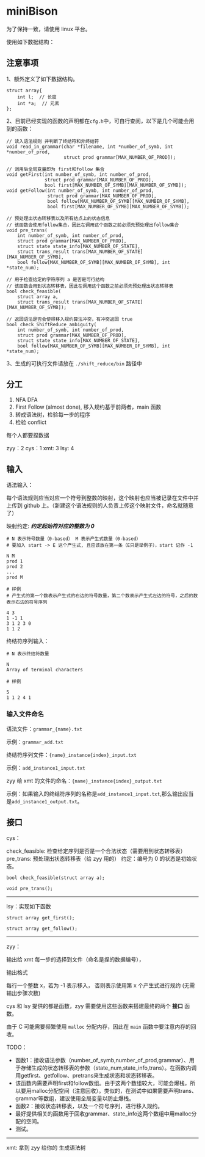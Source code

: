 # miniBison

为了保持一致，请使用 linux 平台。

使用如下数据结构：

## 注意事项

1、额外定义了如下数据结构。

```
struct array{
    int l;  // 长度
    int *a;  // 元素
};
```

2、目前已经实现的函数的声明都在`cfg.h`中，可自行查阅，以下是几个可能会用到的函数：

```
// 读入语法规则 并判断了终结符和非终结符
void read_in_grammar(char *filename, int *number_of_symb, int *number_of_prod,
                     struct prod grammar[MAX_NUMBER_OF_PROD]);

// 调用后全局变量即为 first和follow 集合
void getFirst(int number_of_symb, int number_of_prod,
              struct prod grammar[MAX_NUMBER_OF_PROD],
              bool first[MAX_NUMBER_OF_SYMB][MAX_NUMBER_OF_SYMB]);
void getFollow(int number_of_symb, int number_of_prod,
               struct prod grammar[MAX_NUMBER_OF_PROD],
               bool follow[MAX_NUMBER_OF_SYMB][MAX_NUMBER_OF_SYMB],
               bool first[MAX_NUMBER_OF_SYMB][MAX_NUMBER_OF_SYMB]);

// 预处理出状态转移表以及所有结点上的状态信息
// 该函数会使用follow集合，因此在调用这个函数之前必须先预处理出follow集合
void pre_trans(
    int number_of_symb, int number_of_prod,
    struct prod grammar[MAX_NUMBER_OF_PROD],
    struct state state_info[MAX_NUMBER_OF_STATE],
    struct trans_result trans[MAX_NUMBER_OF_STATE][MAX_NUMBER_OF_SYMB],
    bool follow[MAX_NUMBER_OF_SYMB][MAX_NUMBER_OF_SYMB], int *state_num);

// 用于检查给定的字符序列 a 是否是可行结构
// 该函数会用到状态转移表，因此在调用这个函数之前必须先预处理出状态转移表
bool check_feasible(
    struct array a,
    struct trans_result trans[MAX_NUMBER_OF_STATE][MAX_NUMBER_OF_SYMB]);

// 返回语法是否会使得移入规约算法冲突，有冲突返回 true
bool check_ShiftReduce_ambiguity(
    int number_of_symb, int number_of_prod,
    struct prod grammar[MAX_NUMBER_OF_PROD],
    struct state state_info[MAX_NUMBER_OF_STATE],
    bool follow[MAX_NUMBER_OF_SYMB][MAX_NUMBER_OF_SYMB], int *state_num);
```

3、生成的可执行文件请放在 `./shift_reduce/bin` 路径中

## 分工

1. NFA DFA
2. First Follow (almost done), 移入规约基于前两者，main 函数
3. 转成语法树，检验每一步的程序
4. 检验 conflict

每个人都要捏数据

zyy：2
cys：1
xmt: 3
lsy: 4

## 输入

语法输入：

每个语法规则应当对应一个符号到整数的映射，这个映射也应当被记录在文件中并上传到 github 上。（新建这个语法规则的人负责上传这个映射文件，命名就随意了）

映射约定: **_约定起始符对应的整数为 0_**

```
# N 表示符号数量（0-based） M 表示产生式数量（0-based）
# 要加入 start -> E 这个产生式, 且应该放在第一条（E只是举例子），start 记作 -1

N M
prod 1
prod 2
...
prod M

# 样例
# 产生式的第一个数表示产生式的右边的符号数量，第二个数表示产生式左边的符号，之后的数表示右边的符号序列

4 3
1 -1 1
3 1 2 3 0
1 1 2
```

终结符序列输入：

```
# N 表示终结符数量

N
Array of terminal characters

# 样例

5
1 1 2 4 1
```

### 输入文件命名

语法文件：`grammar_{name}.txt`

示例：`grammar_add.txt`

终结符序列文件：`{name}_instance{index}_input.txt`

示例：`add_instance1_input.txt`

zyy 给 xmt 的文件的命名：`{name}_instance{index}_output.txt`

示例：如果输入的终结符序列的名称是`add_instance1_input.txt`,那么输出应当是`add_instance1_output.txt`。

## 接口

cys：

check_feasible: 检查给定序列是否是一个合法状态（需要用到状态转移表）
pre_trans: 预处理出状态转移表（给 zyy 用的）
约定：编号为 0 的状态是初始状态。

```
bool check_feasible(struct array a);

void pre_trans();
```

---

lsy：实现如下函数

```
struct array get_first();

struct array get_follow();
```

---

zyy：

输出给 xmt 每一步的选择到文件（命名是捏的数据编号），

输出格式

每行一个整数 x，若为 -1 表示移入， 否则表示使用第 x 个产生式进行规约 (无需输出步骤次数)

cys 和 lsy 提供的都是函数，zyy 需要使用这些函数来搭建最终的两个 **接口** 函数。

由于 C 可能需要频繁使用 `malloc` 分配内存，因此在 `main` 函数中要注意内存的回收。

TODO：
- 函数1：接收语法参数（number_of_symb,number_of_prod,grammar）、用于存储生成的状态转移表的参数（state_num,state_info,trans）。在函数内调用getfirst、getfollow、pretrans来生成状态和状态转移表。
- 该函数内需要声明first和follow数组。由于这两个数组较大，可能会爆栈，所以要用malloc分配空间（注意回收）。类似的，在测试中如果需要声明trans、grammar等数组，建议使用全局变量以防止爆栈。
- 函数2：接收状态转移表，以及一个符号序列，进行移入规约。
- 最好提供相关的函数用于回收grammar、state_info这两个数组中用malloc分配的空间。
- 测试。

---

xmt:
拿到 zyy 给你的
生成语法树
